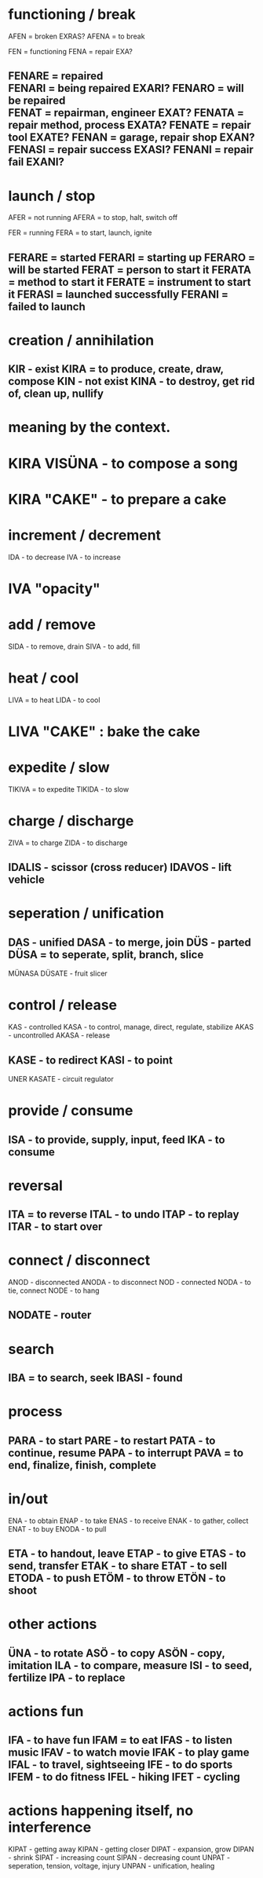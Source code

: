 # functioning / break
AFEN = broken                    EXRAS?
AFENA = to break

FEN = functioning
FENA = repair                    EXA?

FENARE = repaired                
FENARI = being repaired          EXARI?
FENARO = will be repaired        
FENAT = repairman, engineer      EXAT?
FENATA = repair method, process  EXATA?
FENATE = repair tool             EXATE?
FENAN = garage, repair shop      EXAN?
FENASI = repair success          EXASI?
FENANI = repair fail             EXANI?
------

# launch / stop
AFER = not running
AFERA = to stop, halt, switch off

FER = running
FERA = to start, launch, ignite

FERARE = started
FERARI = starting up
FERARO = will be started
FERAT = person to start it
FERATA = method to start it
FERATE = instrument to start it
FERASI = launched successfully 
FERANI = failed to launch
------

# creation / annihilation
KIR - exist
KIRA = to produce, create, draw, compose
KIN - not exist
KINA - to destroy, get rid of, clean up, nullify
------
# meaning by the context. 
# KIRA VISÜNA - to compose a song
# KIRA "CAKE" - to prepare a cake

# increment / decrement
IDA - to decrease
IVA - to increase
# IVA "opacity"

# add / remove
SIDA - to remove, drain
SIVA - to add, fill

# heat / cool
LIVA = to heat
LIDA - to cool
# LIVA "CAKE" : bake the cake

# expedite / slow
TIKIVA = to expedite
TIKIDA - to slow

# charge / discharge
ZIVA = to charge
ZIDA - to discharge

IDALIS - scissor (cross reducer)
IDAVOS - lift vehicle
------

# seperation / unification
DAS - unified
DASA - to merge, join
DÜS - parted
DÜSA = to seperate, split, branch, slice
------
MÜNASA DÜSATE - fruit slicer

# control / release
KAS - controlled
KASA - to control, manage, direct, regulate, stabilize
AKAS - uncontrolled
AKASA - release

KASE - to redirect
KASI - to point
------
UNER KASATE - circuit regulator

# provide / consume
ISA - to provide, supply, input, feed
IKA - to consume
-------

# reversal
ITA = to reverse
ITAL - to undo
ITAP - to replay
ITAR - to start over
------

# connect / disconnect
ANOD - disconnected
ANODA - to disconnect
NOD - connected
NODA - to tie, connect
NODE - to hang

NODATE - router
------

# search
IBA = to search, seek
IBASI - found
------

# process
PARA - to start
PARE - to restart
PATA - to continue, resume
PAPA - to interrupt
PAVA = to end, finalize, finish, complete
------

# in/out
ENA - to obtain
ENAP - to take
ENAS - to receive
ENAK - to gather, collect
ENAT - to buy
ENODA - to pull

ETA - to handout, leave
ETAP - to give
ETAS - to send, transfer
ETAK - to share
ETAT - to sell
ETODA - to push
ETÖM - to throw
ETÖN - to shoot
--------

# other actions
ÜNA - to rotate
ASÖ - to copy
ASÖN - copy, imitation
ILA - to compare, measure
ISI - to seed, fertilize
IPA - to replace
------

# actions fun
IFA - to have fun
IFAM = to eat
IFAS - to listen music
IFAV - to watch movie
IFAK - to play game
IFAL - to travel, sightseeing
IFE - to do sports
IFEM - to do fitness
IFEL - hiking
IFET - cycling
------


# actions happening itself, no interference
KIPAT - getting away
KIPAN - getting closer
DIPAT - expansion, grow
DIPAN - shrink
SIPAT - increasing count
SIPAN - decreasing count
UNPAT - seperation, tension, voltage, injury
UNPAN - unification, healing